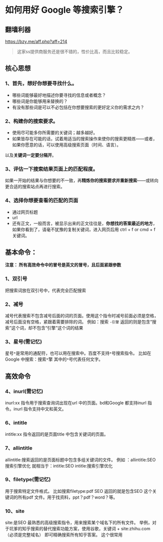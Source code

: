 # 如何用好 Google 等搜索引擎？

## 翻墙利器
https://bzy.me/aff.php?aff=214

> 这家ss提供商服务还是很不错的，性价比高，而且比较稳定。

## 核心思想

### 1、首先，想好你想要寻找什么。
- 哪些词能够最好地描述你要寻找的信息或者概念？
- 哪些词是你能够用来替换的？
- 有没有那些词是可以不必包括在你想要搜索的更好定义你的需求之内？

### 2、构建你的搜索要求。

- 使用尽可能多你所需要的关键词；越多越好。
- 如果皆存在可能的话，试着用适当的搜索操作来使你的搜索更精炼——或者，如果你愿意的话，可以使用高级搜索页面（时间、语言）。

以及**关键词一定要分隔开**。


### 3、评估一下搜索结果页面上的匹配程度。

如果一开始的结果与你想要的不一致，再**精炼你的搜索要求并重新搜索**——或转向更合适的搜索站点再进行搜索。

### 4、选择你想要查看的匹配的页面
- 通过网页标题
- url
- 还有正文，一般而言，被显示出来的正文往往是，**你想找的答案最近的地方**，如果你看到了，请毫不犹豫的复制关键词，进入网页后用 ctrl + f or cmd + f 关键词。


## 基本命令：

**注意： 所有高效命令中的冒号是英文的冒号，且后面紧跟参数**

### 1、双引号

把搜索词放在双引号中，代表完全匹配搜索

### 2、减号

减号代表搜索不包含减号后面的词的页面。使用这个指令时减号前面必须是空格，减号后面没有空格，紧跟着需要排除的词。
例如：搜索 `-引擎`
返回的则是包含“搜索”这个词，却不包含“引擎”这个词的结果

### 3、星号(需记忆)
星号`*`是常用的通配符，也可以用在搜索中。百度不支持`*`号搜索指令。
比如在Google 中搜索：搜索`*`擎
其中的`*`号代表任何文字。

## 高效命令

### 4、inurl(需记忆)
inurl:xx 指令用于搜索查询词出现在url 中的页面。bd和Google 都支持inurl 指令。inurl 指令支持中文和英文。

### 6、intitle
intitle:xx   指令返回的是页面title 中包含关键词的页面。

### 7、allintitle
allintitle:搜索返回的是页面标题中包含多组关键词的文件。
例如 ：allintitle:SEO 搜索引擎优化
就相当于：intitle:SEO intitle:搜索引擎优化

### 9、filetype(需记忆)
用于搜索特定文件格式。
比如搜索filetype:pdf SEO
返回的就是包含SEO 这个关键词的所有pdf 文件。用于找资料，ppt？pdf？word？等。

### 10、site
site:是SEO 最熟悉的高级搜索指令，用来搜索某个域名下的所有文件。
举例，对于坑爹的知乎搜索的替代搜索功能方案，使用谷歌，关键词 + site:zhihu.com（必须是完整域名） 即可精确搜索所有知乎答案。
这个很常用
